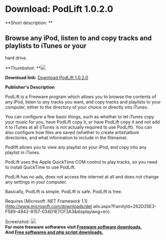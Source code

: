 # Download: PodLift 1.0.2.0

**Short description: **

## Browse any iPod, listen to and copy tracks and playlists to iTunes or your
hard drive.

  
**Thumbshot: **![](http://www.freewarefiles.com/screenshot/podlift_md.jpg)   
  
**Download link:** [Download PodLift 1.0.2.0](http://freesoftwares.boysofts.com/PodLift_program_30462.html)  
  

**Publisher's Description**  
  

PodLift is a Freeware program which allows you to browse the contents of any
iPod, listen to any tracks you want, and copy tracks and playlists to your
computer, either to the directory of your choice or directly into iTunes.

You can configure a few basic things, such as whether to let iTunes copy your
music for you, have PodLift copy it, or have PodLift copy it and not add it to
iTunes at all (iTunes is not actually required to use PodLift). You can also
configure how files are saved (whether to create artist\album directories, and
what information to include in the filename).

Podlift allows you to view any playlist on your iPod, and copy into any
playlist in iTunes.

PodLift uses the Apple QuickTime COM control to play tracks, so you need to
install QuickTime to use PodLift.

PodLift has no ads, does not access the internet at all and does not change
any settings in your computer.

Basically, PodLift is simple. PodLift is safe. PodLift is free.

Requires [Microsoft .NET Framework 1.1](http://www.microsoft.com/downloads/det
ails.aspx?FamilyId=262D25E3-F589-4842-8157-034D1E7CF3A3&displaylang=en).

  
  
Screenshot: ![](http://www.freewarefiles.com/screenshot/podlift.jpg)  
**For more freeware softwares visit [Freeware software downloads.](http://freesoftwares.boysofts.com/)**   
**And [Free softwares and php script downloads.](http://www.boysofts.com/)**

